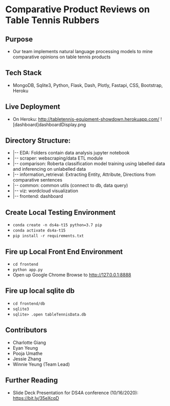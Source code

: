 # Comparative Product Reviews on Table Tennis Rubbers

## Purpose
- Our team implements natural language processing models to mine comparative opinions on table tennis products

## Tech Stack
- MongoDB, Sqlite3, Python, Flask, Dash, Plotly, Fastapi, CSS, Bootstrap, Heroku

## Live Deployment
- On Heroku:  http://tabletennis-equipment-showdown.herokuapp.com/
![dashboard]dashboardDisplay.png

## Directory Structure:
- |-- EDA: Folders contain data analysis jupyter notebook
- |-- scraper: webscraping/data ETL module
- |-- comparison: Roberta classification model training using labelled data and inferencing on unlabelled data
- |-- information_retrieval: Extracting Entity, Attribute, Directions from comparative sentences 
- |-- common: common utils (connect to db, data query)
- |-- viz: wordcloud visualization
- |-- frontend: dashboard 

## Create Local Testing Environment
- `conda create -n ds4a-t15 python=3.7 pip`
- `conda activate ds4a-t15`
- `pip install -r requirements.txt`

## Fire up Local Front End Environment
- `cd frontend`
- `python app.py`
- Open up Google Chrome Browse to http://127.0.0.1:8888

## Fire up local sqlite db
- `cd frontend/db`
- `sqlite3`
- `sqlite> .open tableTennisData.db`

## Contributors
- Charlotte Giang
- Eyan Yeung
- Pooja Umathe
- Jessie Zhang
- Winnie Yeung (Team Lead)

## Further Reading
- Slide Deck Presentation for DS4A conference (10/16/2020): https://bit.ly/35eXcqD
